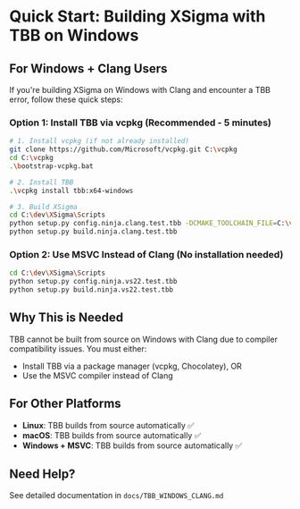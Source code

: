# Quick Start: Building XSigma with TBB on Windows

## For Windows + Clang Users

If you're building XSigma on Windows with Clang and encounter a TBB error, follow these quick steps:

### Option 1: Install TBB via vcpkg (Recommended - 5 minutes)

```bash
# 1. Install vcpkg (if not already installed)
git clone https://github.com/Microsoft/vcpkg.git C:\vcpkg
cd C:\vcpkg
.\bootstrap-vcpkg.bat

# 2. Install TBB
.\vcpkg install tbb:x64-windows

# 3. Build XSigma
cd C:\dev\XSigma\Scripts
python setup.py config.ninja.clang.test.tbb -DCMAKE_TOOLCHAIN_FILE=C:\vcpkg\scripts\buildsystems\vcpkg.cmake
python setup.py build.ninja.clang.test.tbb
```

### Option 2: Use MSVC Instead of Clang (No installation needed)

```bash
cd C:\dev\XSigma\Scripts
python setup.py config.ninja.vs22.test.tbb
python setup.py build.ninja.vs22.test.tbb
```

## Why This is Needed

TBB cannot be built from source on Windows with Clang due to compiler compatibility issues. You must either:
- Install TBB via a package manager (vcpkg, Chocolatey), OR
- Use the MSVC compiler instead of Clang

## For Other Platforms

- **Linux**: TBB builds from source automatically ✅
- **macOS**: TBB builds from source automatically ✅
- **Windows + MSVC**: TBB builds from source automatically ✅

## Need Help?

See detailed documentation in `docs/TBB_WINDOWS_CLANG.md`

